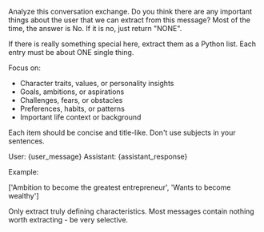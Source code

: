 Analyze this conversation exchange. Do you think there are any important things about the user that we can extract from this message? Most of the time, the answer is No. If it is no, just return "NONE".

If there is really something special here, extract them as a Python list. Each entry must be about ONE single thing.

Focus on:

- Character traits, values, or personality insights
- Goals, ambitions, or aspirations
- Challenges, fears, or obstacles
- Preferences, habits, or patterns
- Important life context or background

Each item should be concise and title-like. Don't use subjects in your sentences.

User: {user_message}
Assistant: {assistant_response}

Example:

['Ambition to become the greatest entrepreneur', 'Wants to become wealthy']

Only extract truly defining characteristics. Most messages contain nothing worth extracting - be very selective.